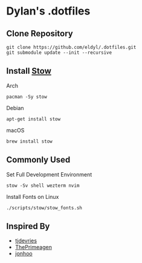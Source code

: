 # Dylan's .dotfiles

## Clone Repository

```shell
git clone https://github.com/eldyl/.dotfiles.git
git submodule update --init --recursive
```

## Install [Stow](https://www.gnu.org/software/stow/)

Arch
```shell
pacman -Sy stow
```
Debian
```shell
apt-get install stow
```
macOS
```shell
brew install stow
```

## Commonly Used

Set Full Development Environment
```shell
stow -Sv shell wezterm nvim
```
Install Fonts on Linux
```shell
./scripts/stow/stow_fonts.sh
```

## Inspired By

- [tjdevries](https://github.com/tjdevries/tjdevries)
- [ThePrimeagen](https://github.com/ThePrimeagen/.dotfiles)
- [jonhoo](https://github.com/jonhoo/configs/tree/master)
